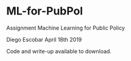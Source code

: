 # ML-for-PubPol
Assignment Machine Learning for Public Policy

Diego Escobar
April 18th 2019

Code and write-up available to download.
